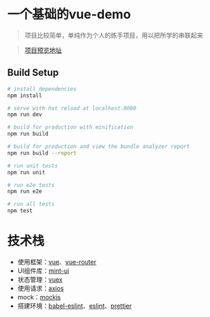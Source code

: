 # 一个基础的vue-demo
> 项目比较简单，单纯作为个人的练手项目，用以把所学的串联起来

> <a href="https://autoimaxxer.github.io/vue-program/dist" target="_blank">项目预览地址</a>

## Build Setup

``` bash
# install dependencies
npm install

# serve with hot reload at localhost:8080
npm run dev

# build for production with minification
npm run build

# build for production and view the bundle analyzer report
npm run build --report

# run unit tests
npm run unit

# run e2e tests
npm run e2e

# run all tests
npm test
```

# 技术栈
+  使用框架：[vue](https://github.com/vuejs/vue)、[vue-router](https://github.com/vuejs/vue-router)
+  UI组件库：[mint-ui](https://github.com/ElemeFE/mint-ui)
+  状态管理：[vuex](https://github.com/vuejs/vuex)
+  使用请求：[axios](https://github.com/axios/axios)
+  mock：[mockjs](https://github.com/nuysoft/Mock)
+  搭建环境：[babel-eslint](https://github.com/babel/babel-eslint)、[eslint](https://eslint.org/)、[prettier](https://prettier.io/)

